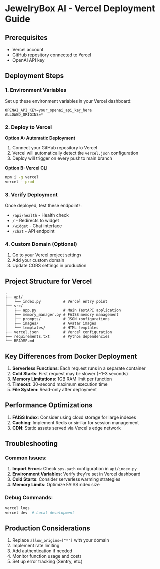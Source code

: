 # JewelryBox AI - Vercel Deployment Guide

## Prerequisites
- Vercel account
- GitHub repository connected to Vercel
- OpenAI API key

## Deployment Steps

### 1. Environment Variables
Set up these environment variables in your Vercel dashboard:

```
OPENAI_API_KEY=your_openai_api_key_here
ALLOWED_ORIGINS=*
```

### 2. Deploy to Vercel

**Option A: Automatic Deployment**
1. Connect your GitHub repository to Vercel
2. Vercel will automatically detect the `vercel.json` configuration
3. Deploy will trigger on every push to main branch

**Option B: Vercel CLI**
```bash
npm i -g vercel
vercel --prod
```

### 3. Verify Deployment

Once deployed, test these endpoints:
- `/api/health` - Health check
- `/` - Redirects to widget
- `/widget` - Chat interface
- `/chat` - API endpoint

### 4. Custom Domain (Optional)
1. Go to your Vercel project settings
2. Add your custom domain
3. Update CORS settings in production

## Project Structure for Vercel

```
.
├── api/
│   └── index.py          # Vercel entry point
├── src/
│   ├── app.py            # Main FastAPI application
│   ├── memory_manager.py # FAISS memory management
│   ├── prompts/          # JSON configurations
│   ├── images/           # Avatar images
│   └── templates/        # HTML templates
├── vercel.json           # Vercel configuration
├── requirements.txt      # Python dependencies
└── README.md
```

## Key Differences from Docker Deployment

1. **Serverless Functions**: Each request runs in a separate container
2. **Cold Starts**: First request may be slower (~1-3 seconds)
3. **Memory Limitations**: 1GB RAM limit per function
4. **Timeout**: 30-second maximum execution time
5. **File System**: Read-only after deployment

## Performance Optimizations

1. **FAISS Index**: Consider using cloud storage for large indexes
2. **Caching**: Implement Redis or similar for session management
3. **CDN**: Static assets served via Vercel's edge network

## Troubleshooting

### Common Issues:
1. **Import Errors**: Check `sys.path` configuration in `api/index.py`
2. **Environment Variables**: Verify they're set in Vercel dashboard
3. **Cold Starts**: Consider serverless warming strategies
4. **Memory Limits**: Optimize FAISS index size

### Debug Commands:
```bash
vercel logs
vercel dev  # Local development
```

## Production Considerations

1. Replace `allow_origins=["*"]` with your domain
2. Implement rate limiting
3. Add authentication if needed
4. Monitor function usage and costs
5. Set up error tracking (Sentry, etc.) 